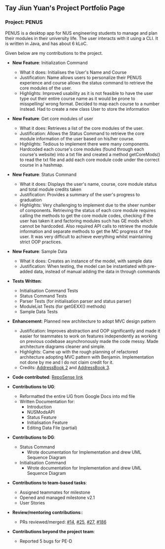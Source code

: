 ## Tay Jiun Yuan's Project Portfolio Page

### Project: PENUS
PENUS is a desktop app for NUS engineering students to manage and plan their modules in their university life. The user interacts with it using a CLI. It is written in Java, and has about 6 kLoC.

Given below are my contributions to the project.

- **New Feature**: Initialization Command
    - What it does: Initialises the User's Name and Course
    - Justification: Name allows users to personalize their PENUS experience and course allows the status command to retrieve the core modules of the user.
    - Highlights: Improved usability as it is not feasible to have the user type out their entire course name as it would be prone to misspelling/ wrong format. Decided to map each course to a number instead. Had to create a new class User to store the information

- **New Feature**: Get core modules of user
  - What it does: Retrieves a list of the core modules of the user.
  - Justification: Allows the Status Command to retrieve the core module information of the user based on his/her course.
  - Highlights: Tedious to implement there were many components. Hardcoded each course's core modules (found through each course's website) into a txt file and created a method getCoreMods() to read the txt file and add each core module code under the correct course in a hashmap.

- **New Feature**: Status Command 
  - What it does: Displays the user's name, course, core module status and total module credits taken
  - Justification: Provides a summary of the user's progress to graduation 
  - Highlights: Very challenging to implement due to the sheer number of components. Retrieving the status of each core module requires calling the methods to get the core module codes, checking if the user has taken it and factoring modules such has GE mods which cannot be hardcoded. Also required API calls to retrieve the module information and separate methods to get the MC progress of the user. It was very difficult to achieve everything whilst maintaining strict OOP practices.

- **New Feature**: Sample Data
  - What it does: Creates an instance of the model, with sample data
  - Justification: When testing, the model can be instantiated with pre-added data, instead of manual adding the data in through commands

- **Tests Written**: 
  - Initialisation Command Tests
  - Status Command Tests
  - Parser Tests (for initialisation parser and status parser)
  - ModuleList Tests (for getGEXX() methods)
  - Sample Data Tests

- **Enhancement**: Planned new architecture to adopt MVC design pattern
    - Justification: Improves abstraction and OOP significantly and made it easier for teammates to work on features independently as working on previous codebase asynchronously made the code messy. Made architecture diagrams cleaner and simple.
    - Highlights: Came up with the rough planning of refactored architecture adopting MVC pattern with Benjamin. Implementation not done by me and I do not claim credit for it.
    - Credits: [AddressBook 2](https://github.com/se-edu/addressbook-level2) and [AddressBook 3](https://github.com/se-edu/addressbook-level3).

- **Code contributed**: [RepoSense link](https://nus-cs2113-ay2223s2.github.io/tp-dashboard/?search=tayjiunyuan&breakdown=true&sort=groupTitle%20dsc&sortWithin=title&since=2023-02-17&timeframe=commit&mergegroup=&groupSelect=groupByRepos&checkedFileTypes=docs~functional-code~test-code~other)

- **Contributions to UG**:
    - Reformatted the entire UG from Google Docs into md file
    - Written Documentation for:
      - Introduction
      - NUSModsAPI
      - Status Feature
      - Initialisation Feature
      - Editing Data File (partial)

- **Contributions to DG**:
  - Status Command
    - Wrote documentation for Implementation and drew UML Sequence Diagram
  - Initialisation Command
    - Wrote documentation for Implementation and drew UML Sequence Diagram

- **Contributions to team-based tasks**:
    - Assigned teammates for milestone 
    - Opened and managed milestone v2.1
    - User Stories 

- **Review/mentoring contributions:**:
    - PRs reviewed/merged: [#14](https://github.com/AY2223S2-CS2113-T11-2/tp/pull/14), [#25](https://github.com/AY2223S2-CS2113-T11-2/tp/pull/25), [#27](https://github.com/AY2223S2-CS2113-T11-2/tp/pull/27), [#186](https://github.com/AY2223S2-CS2113-T11-2/tp/pull/186)

- **Contributions beyond the project team**:
    - Reported 5 bugs for PE-D


